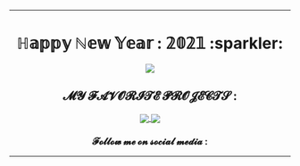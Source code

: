 <!-- DEB : Présentation -->
---

<div align=center>
    <h1>ℍ𝕒𝕡𝕡𝕪 ℕ𝕖𝕨 𝕐𝕖𝕒𝕣 : 𝟚𝟘𝟚𝟙 :sparkler:</h1>
</div>
<!-- FIN : Présentation -->

<!-- DEB : Statistiques -->
<p align=center>
    <a href="https://github.com/jasongouzien-off/jasongouzien-off">
        <img align="center" src="https://github-readme-stats.vercel.app/api?username=jasongouzien-off&show_icons=true&hide_title=boolean&theme=dark">
    </a>
</p>
<!-- FIN : Statistiques -->

<!-- DEB : Repos Épinglés -->
<h2 align=center>𝓜𝓨 𝓕𝓐𝓥𝓞𝓡𝓘𝓣𝓔 𝓟𝓡𝓞𝓙𝓔𝓒𝓣𝓢 :</h2>

<div align=center>
    <a href="https://github.com/darkreader/darkreader">
        <img align="center" src="https://github-readme-stats.vercel.app/api/pin/?username=darkreader&repo=darkreader&show_owner=true&theme=dark">
    </a>
    <a href="https://github.com/lulz3xploit/LittleBrother">
        <img align="center" src="https://github-readme-stats.vercel.app/api/pin/?username=lulz3xploit&repo=LittleBrother&show_owner=true&theme=dark">
    </a>
</div>
<!-- FIN : Repos Épinglés -->

<!-- DEB : Pied de Page -->
<div align=center>
    <h3 align=center>𝓕𝓸𝓵𝓵𝓸𝔀 𝓶𝓮 𝓸𝓷 𝓼𝓸𝓬𝓲𝓪𝓵 𝓶𝓮𝓭𝓲𝓪 :</h3>
</div>
<!-- FIN : Pied de Page -->

---